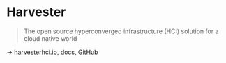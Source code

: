 # Harvester

> The open source hyperconverged infrastructure (HCI) solution for a cloud native world

→ [harvesterhci.io](https://harvesterhci.io/), [docs](https://docs.harvesterhci.io/), [GitHub](https://github.com/harvester/harvester)
